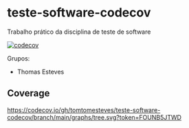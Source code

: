 # teste-software-codecov
Trabalho prático da disciplina de teste de software

[![codecov](https://codecov.io/gh/tomtomesteves/teste-software-codecov/branch/main/graph/badge.svg?token=FOUNB5JTWD)](https://codecov.io/gh/tomtomesteves/teste-software-codecov)

Grupos:
- Thomas Esteves


## Coverage

https://codecov.io/gh/tomtomesteves/teste-software-codecov/branch/main/graphs/tree.svg?token=FOUNB5JTWD